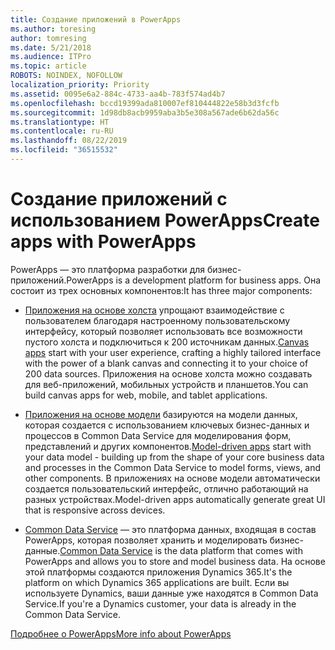 ```yaml
---
title: Создание приложений в PowerApps
ms.author: toresing
author: tomresing
ms.date: 5/21/2018
ms.audience: ITPro
ms.topic: article
ROBOTS: NOINDEX, NOFOLLOW
localization_priority: Priority
ms.assetid: 0095e6a2-884c-4733-aa4b-783f574ad4b7
ms.openlocfilehash: bccd19399ada810007ef810444822e58b3d3fcfb
ms.sourcegitcommit: 1d98db8acb9959aba3b5e308a567ade6b62da56c
ms.translationtype: HT
ms.contentlocale: ru-RU
ms.lasthandoff: 08/22/2019
ms.locfileid: "36515532"
---
```

# <a name="create-apps-with-powerapps"></a><span data-ttu-id="abbae-102">Создание приложений с использованием PowerApps</span><span class="sxs-lookup"><span data-stu-id="abbae-102">Create apps with PowerApps</span></span>

<span data-ttu-id="abbae-103">PowerApps — это платформа разработки для бизнес-приложений.</span><span class="sxs-lookup"><span data-stu-id="abbae-103">PowerApps is a development platform for business apps.</span></span> <span data-ttu-id="abbae-104">Она состоит из трех основных компонентов:</span><span class="sxs-lookup"><span data-stu-id="abbae-104">It has three major components:</span></span> 
  
- <span data-ttu-id="abbae-105">[Приложения на основе холста](https://go.microsoft.com/fwlink/?linkid=874495) упрощают взаимодействие с пользователем благодаря настроенному пользовательскому интерфейсу, который позволяет использовать все возможности пустого холста и подключиться к 200 источникам данных.</span><span class="sxs-lookup"><span data-stu-id="abbae-105">[Canvas apps](https://go.microsoft.com/fwlink/?linkid=874495) start with your user experience, crafting a highly tailored interface with the power of a blank canvas and connecting it to your choice of 200 data sources.</span></span> <span data-ttu-id="abbae-106">Приложения на основе холста можно создавать для веб-приложений, мобильных устройств и планшетов.</span><span class="sxs-lookup"><span data-stu-id="abbae-106">You can build canvas apps for web, mobile, and tablet applications.</span></span> 
    
- <span data-ttu-id="abbae-107">[Приложения на основе модели](https://go.microsoft.com/fwlink/?linkid=874496) базируются на модели данных, которая создается с использованием ключевых бизнес-данных и процессов в Common Data Service для моделирования форм, представлений и других компонентов.</span><span class="sxs-lookup"><span data-stu-id="abbae-107">[Model-driven apps](https://go.microsoft.com/fwlink/?linkid=874496) start with your data model - building up from the shape of your core business data and processes in the Common Data Service to model forms, views, and other components.</span></span> <span data-ttu-id="abbae-108">В приложениях на основе модели автоматически создается пользовательский интерфейс, отлично работающий на разных устройствах.</span><span class="sxs-lookup"><span data-stu-id="abbae-108">Model-driven apps automatically generate great UI that is responsive across devices.</span></span> 
    
- <span data-ttu-id="abbae-109">[Common Data Service](https://go.microsoft.com/fwlink/?linkid=874497) — это платформа данных, входящая в состав PowerApps, которая позволяет хранить и моделировать бизнес-данные.</span><span class="sxs-lookup"><span data-stu-id="abbae-109">[Common Data Service](https://go.microsoft.com/fwlink/?linkid=874497) is the data platform that comes with PowerApps and allows you to store and model business data.</span></span> <span data-ttu-id="abbae-110">На основе этой платформы создаются приложения Dynamics 365.</span><span class="sxs-lookup"><span data-stu-id="abbae-110">It's the platform on which Dynamics 365 applications are built.</span></span> <span data-ttu-id="abbae-111">Если вы используете Dynamics, ваши данные уже находятся в Common Data Service.</span><span class="sxs-lookup"><span data-stu-id="abbae-111">If you're a Dynamics customer, your data is already in the Common Data Service.</span></span> 
    
[<span data-ttu-id="abbae-112">Подробнее о PowerApps</span><span class="sxs-lookup"><span data-stu-id="abbae-112">More info about PowerApps</span></span>](https://go.microsoft.com/fwlink/?linkid=874498)
  

